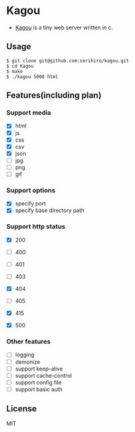 # Kagou

- [Kagou](https://ja.wikipedia.org/wiki/%E3%82%AB%E5%8F%B7%E8%A6%B3%E6%B8%AC%E6%A9%9F) is a tiny web server written in c.

## Usage

```
$ git clone git@github.com:serihiro/kagou.git
$ cd Kagou
$ make
$ ./kagou 5000 html
```

## Features(including plan)

### Support media
- [x] html
- [x] js
- [x] css
- [x] csv
- [x] json
- [ ] jpg
- [ ] png
- [ ] gif

### Support options
- [x] specify port
- [x] specify base directory path

### Support http status
- [x] 200
- [ ] 400
- [ ] 401
- [ ] 403
- [x] 404
- [ ] 405
- [x] 415

- [x] 500

### Other features
- [ ] logging
- [ ] demonize
- [ ] support keep-alive
- [ ] support cache-control
- [ ] support config file
- [ ] support basic auth

## License

MIT
